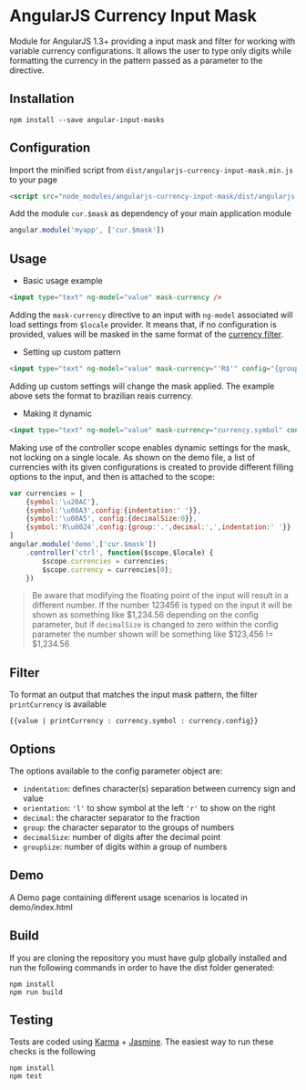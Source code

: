 # AngularJS Currency Input Mask

Module for AngularJS 1.3+ providing a input mask and filter for working with variable currency configurations. It allows the user to type only digits while formatting the currency in the pattern passed as a parameter to the directive. 

## Installation
```
npm install --save angular-input-masks
```

## Configuration
Import the minified script from ```dist/angularjs-currency-input-mask.min.js``` to your page
```html
<script src="node_modules/angularjs-currency-input-mask/dist/angularjs-currency-input-mask.min.js"></script>
```
Add the module ```cur.$mask``` as dependency of your main application module 
```js
angular.module('myapp', ['cur.$mask'])
```

## Usage
- Basic usage example
```html
<input type="text" ng-model="value" mask-currency />
```
Adding the ```mask-currency``` directive to an input with ```ng-model``` associated will load settings from ```$locale``` provider.
It means that, if no configuration is provided, values will be masked in the same format 
of the [currency filter](https://docs.angularjs.org/api/ng/filter/currency).
- Setting up custom pattern
```html
<input type="text" ng-model="value" mask-currency="'R$'" config="{group:'.',decimal:',',indentation:' '}" />
``` 
Adding up custom settings will change the mask applied. The example above sets the format to brazilian reais currency.
- Making it dynamic
```html
<input type="text" ng-model="value" mask-currency="currency.symbol" config="currency.config" />
``` 
Making use of the controller scope enables dynamic settings for the mask, not locking on a single locale.
As shown on the demo file, a list of currencies with its given configurations is created to provide different filling options to the input,  and then is attached to the scope:
```js
var currencies = [
    {symbol:'\u20AC'},
    {symbol:'\u00A3',config:{indentation:' '}},
    {symbol:'\u00A5', config:{decimalSize:0}},
    {symbol:'R\u0024',config:{group:'.',decimal:',',indentation:' '}}
]
angular.module('demo',['cur.$mask'])
    .controller('ctrl', function($scope,$locale) {
        $scope.currencies = currencies;
        $scope.currency = currencies[0];
    })
```
> Be aware that modifying the floating point of the input will result in a different number. 
> If the number 123456 is typed on the input it will be shown as something like $1,234.56 depending on the config parameter, 
> but if `decimalSize` is changed to zero within the config parameter the number shown will be something like $123,456 != $1,234.56

## Filter
To format an output that matches the input mask pattern, the filter `printCurrency` is available
```
{{value | printCurrency : currency.symbol : currency.config}}
```

## Options
The options available to the config parameter object are:
- `indentation`: defines character(s) separation between currency sign and value
- `orientation`: `'l'` to show symbol at the left `'r'` to show on the right
- `decimal`: the character separator to the fraction
- `group`: the character separator to the groups of numbers
- `decimalSize`: number of digits after the decimal point
- `groupSize`: number of digits within a group of numbers

## Demo

A Demo page containing different usage scenarios is located in demo/index.html

## Build

If you are cloning the repository you must have gulp globally installed and run the following commands 
in order to have the dist folder generated:

```
npm install
npm run build
```

## Testing

Tests are coded using [Karma](http://karma-runner.github.io) + [Jasmine](http://jasmine.github.io/). The easiest way to run these checks is the following

```
npm install
npm test
```


